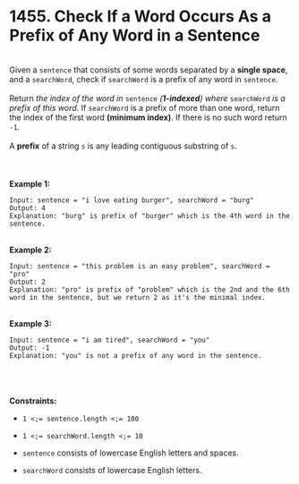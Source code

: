 # 1455. Check If a Word Occurs As a Prefix of Any Word in a Sentence

<br />Given a `sentence` that consists of some words separated by a **single space**, and a `searchWord`, check if `searchWord` is a prefix of any word in `sentence`.<br />
<br />Return <em>the index of the word in </em>`sentence`<em> (**1-indexed**) where </em>`searchWord`<em> is a prefix of this word</em>. If `searchWord` is a prefix of more than one word, return the index of the first word **(minimum index)**. If there is no such word return `-1`.<br />
<br />A **prefix** of a string `s` is any leading contiguous substring of `s`.<br />
<br /> <br />
<br />**Example 1:**<br />
```
Input: sentence = "i love eating burger", searchWord = "burg"
Output: 4
Explanation: "burg" is prefix of "burger" which is the 4th word in the sentence.
```
<br />**Example 2:**<br />
```
Input: sentence = "this problem is an easy problem", searchWord = "pro"
Output: 2
Explanation: "pro" is prefix of "problem" which is the 2nd and the 6th word in the sentence, but we return 2 as it's the minimal index.
```
<br />**Example 3:**<br />
```
Input: sentence = "i am tired", searchWord = "you"
Output: -1
Explanation: "you" is not a prefix of any word in the sentence.
```
<br /> <br />
<br />**Constraints:**<br />

* `1 <;= sentence.length <;= 100`

* `1 <;= searchWord.length <;= 10`

* `sentence` consists of lowercase English letters and spaces.

* `searchWord` consists of lowercase English letters.